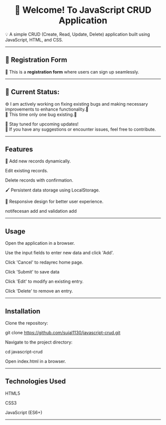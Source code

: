 <h1 align="center">👋 Welcome! To JavaScript CRUD Application</h1>
💡 A simple CRUD (Create, Read, Update, Delete) application built using JavaScript, HTML, and CSS.

---

## 📝 Registration Form  
📌 This is a **registration form** where users can sign up seamlessly.

---

## 🚧 **Current Status:**  
⚙️ I am actively working on fixing existing bugs and making necessary improvements to enhance functionality.🔧  
🔧 This time only one bug existing.🔧  

🔹 Stay tuned for upcoming updates!  
🔹 If you have any suggestions or encounter issues, feel free to contribute.  

---

## Features

🚀 Add new records dynamically.

Edit existing records.

Delete records with confirmation.

🖌️ Persistent data storage using LocalStorage.

🎨 Responsive design for better user experience.

notifecesan add and validation add 

--- 

## Usage

Open the application in a browser.

Use the input fields to enter new data and click 'Add'.

Click 'Cancel' to redayrec home page.

Click 'Submit' to save data

Click 'Edit' to modify an existing entry.

Click 'Delete' to remove an entry.

---

## Installation

Clone the repository:

git clone https://github.com/sujal1130/javascript-crud.git

Navigate to the project directory:

cd javascript-crud

Open index.html in a browser.

---

## Technologies Used

HTML5

CSS3

JavaScript (ES6+)

---


